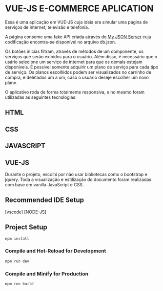 # VUE-JS E-COMMERCE APLICATION
Essa é uma aplicação em VUE-JS cuja ideia era simular uma página de serviços de internet, televisão e telefonia.

A página consome uma fake API criada através do [My JSON Server](https://my-json-server.typicode.com/) cuja codificação encontra-se disponível no arquivo db.json.

Os botões inicias filtram, através de métodos de um componente, os serviços que serão exibidos para o usuário. Além disso, é necessário que o usário selecione um serviço de internet para que os demais estejam disponíveis. É possível somente adquirir um plano de serviço para cada tipo de serviço. Os planos escolhidos podem ser visualizados no carrinho de compra, e deletados um a um, caso o usuário deseje escolher um novo plano.

O aplicativo roda de forma totalmente responsiva, e no mesmo foram utilizadas as seguintes tecnologias:

## HTML
## CSS
## JAVASCRIPT
## VUE-JS

Durante o projeto, escolhi por não usar bibliotecas como o bootstrap e  jquery. Toda a visualização e estilização do documento foram realizadas com base em vanilla JavaScript e CSS.


## Recommended IDE Setup

[vscode]
[NODE-JS]


## Project Setup

```sh
npm install
```

### Compile and Hot-Reload for Development

```sh
npm run dev
```

### Compile and Minify for Production

```sh
npm run build
```



